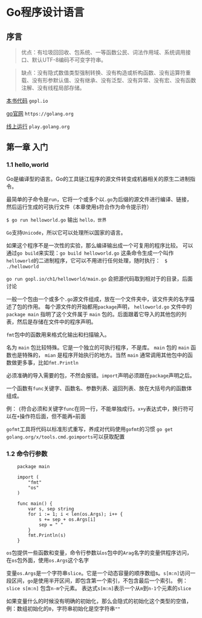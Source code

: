 # Go程序设计语言

## 序言
> 优点：有垃圾回回收、包系统、一等函数公民、词法作用域、系统调用接口、默认UTF-8编码不可变字符串。

> 缺点：没有隐式数值类型强制转换、没有构造或析构函数、没有运算符重载、没有形参默认值、没有继承、没有泛型、没有异常、没有宏、没有函数注解、没有线程局部存储。

[本书代码](https://www.gopl.io/) `gopl.io`

[go官网](https://golang.org)  `https://golang.org`

[线上运行](https://play.golang.org/) `play.golang.org`

## 第一章 入门


### 1.1 hello,world
Go是编译型的语言。Go的工具链江程序的源文件转变成机器相关的原生二进制指令。

最简单的子命令是`run`，它将一个或多个以`.go`为后缀的源文件进行编译、链接，然后运行生成的可执行文件（本章使用`$`符合作为命令提示符）

` $ go run helloworld.go ` 输出 `hello，世界`

`Go`支持`Unicode`，所以它可以处理所以国家的语言。

如果这个程序不是一次性的实验，那么编译输出成一个可复用的程序比较。
可以通过`go build`来实现：` go build helloworld.go `
这条命令生成一个叫作`helloworld`的二进制程序，它可以不用进行任何处理，随时执行： ` $ ./helloworld`

` go run gopl.io/ch1/helloworld/main.go ` 会把源代码取到相对于的目录，后面讨论

一般一个包由一个或多个`.go`源文件组成，放在一个文件夹中，该文件夹的名字描述了包的作用。
每个源文件的开始都用`package`声明， `helloworld.go` 文件中的 `package main` 指明了这个文件属于 `main` 包的。后面跟着它导入的其他包的列表，然后是存储在文件中的程序声明。

`fmt`包中的函数用来格式化输出和扫描输入。

名为 `main` 包比较特殊。它是一个独立的可执行程序，不是库。 `main` 包的 `main` 函数也是特殊的， `mian` 是程序开始执行的地方。当然 `main` 通常调用其他包中的函数做更多事，比如`fmt.Println`

必须准确的导入需要的包，不然会报错。`import`声明必须跟在`package`声明之后。

一个函数有`func`关键字、函数名、参数列表、返回列表、放在大括号内的函数体组成。

例： `{`符合必须和关键字`func`在同一行，不能单独成行。`x+y`表达式中，换行符可以在`+`操作符后面，但不能再`+`前面

`gofmt`工具将代码以标准形式重写，养成对代码使用`gofmt`的习惯
`go get golang.org/x/tools.cmd.goimports`可以获取配置






### 1.2 命令行参数

```
    package main

    import (
        "fmt"
        "os"
    )

    func main() {
        var s, sep string
        for i := 1; i < len(os.Args); i++ {
            s += sep + os.Args[i]
            sep = " "
        }
        fmt.Println(s)
    }
```
`os`包提供一些函数和变量，命令行参数以`os`包中的`Arag`名字的变量供程序访问，在`os`包外面，使用`os.Args`这个名字

变量`os.Args`是一个字符串`slice`。它是一个动态容量的顺序数组s。`s[m:n]`访问一段区间，`go`是使用半开区间，即包含第一个索引，不包含最后一个索引。
例： `slice s[m:n]` 包含`n-m`个元素。
表达式`s[m:n]`表示一个从`m`到`n-1`个元素的`slice`

如果变量什么的时候没有明确的初始化，那么会隐式的初始化这个类型的空值，例：数组初始化的`0`，字符串初始化是空字符串`""`

